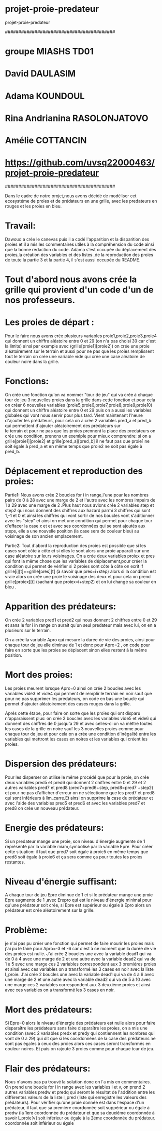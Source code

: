 # projet-proie-predateur
projet-proie-predateur

#########################################
# groupe MIASHS TD01
# David DAULASIM
# Adama KOUNDOUL
# Rina Andrianina RASOLONJATOVO
# Amélie COTTANCIN
# https://github.com/uvsq22000463/projet-proie-predateur
#########################################

Dans le cadre de notre projet,nous avons décidé de modéliser cet ecosystéme de proies et de prédateurs en une grille,
avec les predateurs en rouges et les proies en bleu.

# Travail:
Dawoud a crée le canevas puis il a codé l'apparition et la disparition des proies et il a mis les commentaires utiles à la compréhension du code ainsi que la bonne rédaction du code.
Adama s'est occupée du déplacement des proies,la création des variables et des listes ,de la reproduction des proies de toute la partie 3 et la partie 4, il s'est aussi occupée du README.

# Tout d'abord nous avons crée la grille qui provient d'un code d'un de nos professeurs.

# Les proies de départ :   
Pour le faire nous avons crée plusieurs variables proie1,proie2,proie3,proie4 qui donnent un chiffre aléatoire entre 0 et 29 (on n'a pas choisi 30 car c'est la limite)
ainsi par exemple avec (grille[proie1][proie2]) on crée une proie aléatoirement sur le terrain et aussi pour ne pas que les proies remplissent tout le terrain
on crée une variable vide qui crée une case aléatoire de couleur noire dans la grille.

# Fonctions:
On crée une fonction qu'on va nommer "tour de jeu" qui va crée à chaque tour de jeu 3 nouvelles proies dans la grille dans cette fonction et pour cela 
on créer 6 nouvelles variables (proie5,proie6,proie7,proie8,proie9,proie10) qui donnent un chiffre aléatoire entre 0 et 29 puis on a aussi les variables 
globales qui vont nous servir pour plus tard.
Vient maintenant l'heure d'ajouter les prédateurs, pour cela on a crée 2 variables pred_a et pred_b qui permettent d'ajouter aléatoirement des prédateurs sur  
le terrain et pour ne pas que les proies prennent la place des predateurs on crée une condition, prenons un exemlple pour mieux comprendre:
si on a grille[proie1][proie2] et grille[pred_a][pred_b] il ne faut pas que proie1 ne soit égale à pred_a et en même temps que proie2 ne soit pas égale à pred_b.
 
# Déplacement et reproduction des proies:
Partie1:
Nous avons crée 2 boucles for i in range,l'une pour les nombres pairs de 0 à 28 avec une marge de 2 et l'autre avec les nombres impairs de 1 à 29 avec une marge  de 2 .Plus haut nous avions crée 2 variables step et step2 qui nous donnent des chiffres aux hazard parmi 3 chiffres qui sont 1,-1 et 0 et ainsi les chiffres qui vont sortir de nos boucles vont s'aditionner avec les "step" et ainsi on met une condition qui permet pour chaque tour d'effacer la case x et et avec ses coordonnées qui se sont ajoutés aux steps, elle a une nouvelle position (la case sera de couleur bleu) au voisinage de son ancien emplacement.

Partie2:
Tout d'abord la reproduction des proies est possible que si les cases sont côte à côte et si elles le sont alors une proie apparaît sur une case aléatoire
sur leurs voisinages. On a crée deux variables proiex et pres qui font la même chose que les variables de déplacement,pour créer la condition qui permet de vérifier
si 2 proies sont côte à côte on ecrit if grille[i][t]==grille[pres][t] (à savoir que pres=i+step) alors si la condition est vraie alors on crée une proie le voisinage des deux et pour cela on prend grille[proiex][t] (sachant que proiex=i+step2) et on lui change sa couleur en bleu .

# Apparition des prédateurs:
On crée 2 variables pred1 et pred2 qui nous donnent 2 chiffres entre 0 et 29 et sans le for i in range on aurait qu'un seul predateur mais avec lui, on en a
plusieurs sur le terrain.
 
 
On a crée la variable Apro qui mesure la durée de vie des proies, ainsi pour chaque tour de jeu elle diminue de 1 et donc pour Apro=2 , on code pour faire en
sorte que les proies se déplacent sinon elles restent à la même position.
 
# Mort des proies:
Les proies meurent lorsque Apro=0 ainsi on crée 2 boucles avec les variables vide3 et vide4 qui perment de remplir le terrain en noir sauf que pour ne pas 
supprimer les prédateurs, on code en bas une boucle qui permet d'ajouter aléatoirement des cases rouges dans la grille.
 
Aprés cette étape, pour faire on sorte que les proies qui ont disparu n'apparaissent plus:
on crée 2 boucles avec les variables vide5 et vide6 qui donnent des chiffres de 0 jusqu'a 29 et avec celles-ci on va mêttre toutes les cases de la grille en noire
sauf les 3 nouvelles proies comme pour chaque tour de jeu et pour cela on a crée une condition d'inégalité entre les variables qui mettront les cases en noires et les variables qui créent les proies.
 
# Dispersion des prédateurs:
Pour les disperser on utilise le même procédé que pour la proie, on crée deux variables pred5 et pred6 qui donnent 2 chiffres entre 0 et 29
et 2 autres variables pred7 et pred8 (pred7=pred6+step, pred8=pred7 +step2) et pour ne pas d'afficher d'erreur on ne sélectionne que les pred7 et pred8 qui sont inférieurs à lim_carre.Et ainsi on supprime la case du prédateur et avec l'aide des variables pred5 et pred6 et avec les variables pred7 et pred8 on crée un nouveau prédateur.
 
# Energie des prédateurs:
Si un predateur mange une proie, son niveau d'énergie augmente de 1 représenté par la variable miam,symbolisé par la variable Epre.
Pour créer cette situation: il faut que pred7 soit égale à proie5 en même temps que pred8 soit égale à proie6 et ça sera comme ça pour toutes les proies    restantes.
  
# Niveau d'énergie suffisant:
A chaque tour de jeu Epre diminue de 1 et si le prédateur mange une proie Epre augmente de 1 ,avec Erepro qui est le niveau d'énergie minimal pour qu'une     prédateur soit crée, si Epre est supérieur ou égale à Epro alors un prédateur est crée aléatoirement sur la grille.
  
# Problème:
je n'ai pas pu créer une fonction qui permet de faire mourir les proies mais j'ai pu le faire pour Apro=-3 et -6 car c'est à ce moment que la durée de vie des 
proies est nulle. J'ai crée 2 boucles une avec la variable dead1 qui va de 0 à 4 avec une marge de 2 et une autre avec la variable dead2 qui va de 1 à 5 avec une marge ces 2 variables correspondent aux 3 premiéres proies  et ainsi avec ces variables on a transformé les 3 cases en noir avec la liste l_proie.
J'ai crée 2 boucles une avec la variable dead1 qui va de 4 à 9 avec une marge de 2 et une autre avec la variable dead2 qui va de 5 à 10 avec une marge ces 2 variables correspondent aux 3 deuxiéme proies et ainsi avec ces variables on a transformé les 3 cases en noir.
 
 
# Mort des prédateurs:
Si Epre=0 alors le niveau d'énergie des prédateurs est nulle alors pour faire disparaître les prédateurs sans faire disparaître les proies, on a mis une
condition (avec 2 variables predx et predy qui contiennent les nombres qui vont de 0 à 29) qui dit que si les coordonnées de la case des prédateurs ne sont pas
égales à ceux des proies alors ces cases seront transformés en couleur noires. Et puis on rajoute 3 proies comme pour chaque tour de jeu.
 
# Flair des prédateurs:
Nous n'avons pas pu trouvé la solution donc on l'a mis en commentaires.
On prend une boucle for i in range avec les variables i et v, on prend 2 autres variables predw et predq qui seront le résultat de l'addition entre
les différentes valeurs de la liste l_pred (liste qui enregistre les valeurs des prédateurs).
Pour vérifier qu'une proie donnée est dans l'espace d'un prédateur, il faut que sa premiére coordonnée soit suppérieur ou égale à  predw (la 1ere coordonnée du prédateur et que sa deuxiéme coordonnée à savoir l_proie[v] soit inférieur ou égale à la 2éme coordonnée du prédateur.
coordonnée soit inférieur ou égale 
